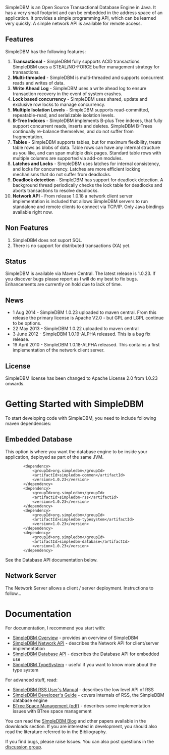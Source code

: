 SimpleDBM is an Open Source Transactional Database Engine in Java. It has
a very small footprint and can be embedded in the address space of an
application. It provides a simple programming API, which can be learned
very quickly. A simple network API is available for remote access.

## Features ##
SimpleDBM has the following features:
  1. **Transactional** - SimpleDBM fully supports ACID transactions. SimpleDBM uses a STEAL/NO-FORCE buffer management strategy for transactions.
  1. **Multi-threaded** - SimpleDBM is multi-threaded and supports concurrent reads and writes of data.
  1. **Write Ahead Log** - SimpleDBM uses a write ahead log to ensure transaction recovery in the event of system crashes.
  1. **Lock based concurrency** - SimpleDBM uses shared, update and exclusive row locks to manage concurrency.
  1. **Multiple Isolation Levels** - SimpleDBM supports read-committed, repeatable-read, and serializable isolation levels.
  1. **B-Tree Indexes** - SimpleDBM implements B-plus Tree indexes, that fully support concurrent reads, inserts and deletes. SimpleDBM B-Trees continually re-balance themselves, and do not suffer from fragmentation.
  1. **Tables** - SimpleDBM supports tables, but for maximum flexibility, treats table rows as blobs of data. Table rows can have any internal structure as you like, and can span multiple disk pages. Standard table rows with multiple columns are supported via add-on modules.
  1. **Latches and Locks** - SimpleDBM uses latches for internal consistency, and locks for concurrency. Latches are more efficient locking mechanisms that do not suffer from deadlocks.
  1. **Deadlock detection** - SimpleDBM has support for deadlock detection. A background thread periodically checks the lock table for deadlocks and aborts transactions to resolve deadlocks.
  1. **Network API** - From release 1.0.18 a network client server implementation is included that allows SimpleDBM servers to run standalone and remote clients to connect via TCP/IP. Only Java bindings available right now.

## Non Features ##
  1. SimpleDBM does not suport SQL.
  1. There is no support for distributed transactions (XA) yet.

## Status ##
SimpleDBM is available via Maven Central. The latest release is 1.0.23. If you discover bugs please report as I will do my best to fix bugs. Enhancements are currently on hold due to lack of time.

## News ##
  * 1 Aug 2014 - SimpleDBM 1.0.23 uploaded to maven central. From this release the primary license is Apache V2.0 - but GPL and LGPL continue to be options.
  * 22 May 2013 - SimpleDBM 1.0.22 uploaded to maven central
  * 3 June 2012 - SimpleDBM 1.0.19-ALPHA released. This is a bug fix release.
  * 19 April 2010 - SimpleDBM 1.0.18-ALPHA released. This contains a first implementation of the network client server.

## License ##
SimpleDBM license has been changed to Apache License 2.0 from 1.0.23 onwards.

# Getting Started with SimpleDBM #

To start developing code with SimpleDBM, you need to include following maven dependencies:

## Embedded Database ##
This option is where you want the database engine to be inside your application, deployed as part of the same JVM.

```
        <dependency>
            <groupId>org.simpledbm</groupId>
            <artifactId>simpledbm-common</artifactId>
            <version>1.0.23</version>
        </dependency>
        <dependency>
            <groupId>org.simpledbm</groupId>
            <artifactId>simpledbm-rss</artifactId>
            <version>1.0.23</version>
        </dependency>
        <dependency>
            <groupId>org.simpledbm</groupId>
            <artifactId>simpledbm-typesystem</artifactId>
            <version>1.0.23</version>
        </dependency>
        <dependency>
            <groupId>org.simpledbm</groupId>
            <artifactId>simpledbm-database</artifactId>
            <version>1.0.23</version>
        </dependency>
```

See the Database API documentation below.

## Network Server ##
The Network Server allows a client / server deployment.
Instructions to follow...

# Documentation #
For documentation, I recommend you start with:

  * [SimpleDBM Overview](https://simpledbm.readthedocs.org/en/latest/overview.html) - provides an overview of SimpleDBM
  * [SimpleDBM Network API](https://simpledbm.readthedocs.org/en/latest/network-api.html) - describes the Network API for client/server implementation
  * [SimpleDBM Database API](https://simpledbm.readthedocs.org/en/latest/database-api.html) - describes the Database API for embedded use
  * [SimpleDBM TypeSystem](https://simpledbm.readthedocs.org/en/latest/typesystem.html) - useful if you want to know more about the type system

For advanced stuff, read:

  * [SimpleDBM RSS User's Manual](https://simpledbm.readthedocs.org/en/latest/usermanual.html) - describes the low level API of RSS
  * [SimpleDBM Developer's Guide](https://simpledbm.readthedocs.org/en/latest/developerguide.html) - covers internals of RSS, the SimpleDBM database engine
  * [BTree Space Management (pdf)](http://simpledbm.googlecode.com/files/btree-space-management-1.0.pdf) - describes some implementation issues with BTree space management

You can read the [SimpleDBM Blog](http://simpledbm.blogspot.com/) and other papers available in the downloads section. If you are interested in development, you should also read the literature referred to in the Bibliography.

If you find bugs, please raise Issues. You can also post questions in the [discussion group](http://groups.google.com/group/simpledbm).
